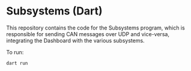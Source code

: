 # Subsystems (Dart)

This repository contains the code for the Subsystems program, which is responsible for sending CAN messages over UDP and vice-versa, integrating the Dashboard with the various subsystems. 

To run: 
```bash
dart run
```
